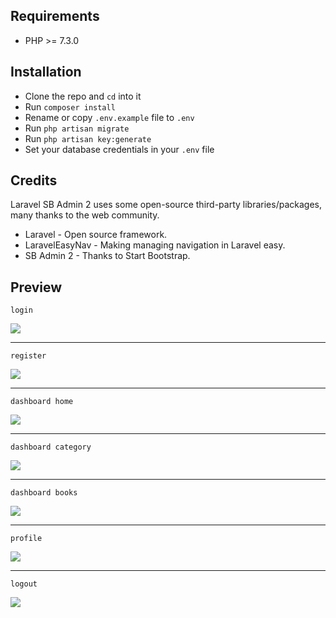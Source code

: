 ## Requirements

-   PHP >= 7.3.0

## Installation

-   Clone the repo and `cd` into it
-   Run `composer install`
-   Rename or copy `.env.example` file to `.env`
-   Run `php artisan migrate`
-   Run `php artisan key:generate`
-   Set your database credentials in your `.env` file

## Credits

Laravel SB Admin 2 uses some open-source third-party libraries/packages, many thanks to the web community.

-   Laravel - Open source framework.
-   LaravelEasyNav - Making managing navigation in Laravel easy.
-   SB Admin 2 - Thanks to Start Bootstrap.

## Preview

`login`

<img src="https://iili.io/joDsTv.png"/>

---

`register`

<img src="https://iili.io/joDQQp.png">

---

`dashboard home`

<img src="https://iili.io/joDr3F.png">

---

`dashboard category`

<img src="https://iili.io/joD6va.png">

---

`dashboard books`

<img src="https://iili.io/joD4Yg.png">

---

`profile`

<img src="https://iili.io/joDPyJ.png">

---

`logout`

<img src="https://iili.io/joDLjR.png">
